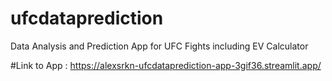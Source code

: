 # ufcdataprediction
Data Analysis and Prediction App for UFC Fights including EV Calculator

#Link to App : https://alexsrkn-ufcdataprediction-app-3gif36.streamlit.app/

